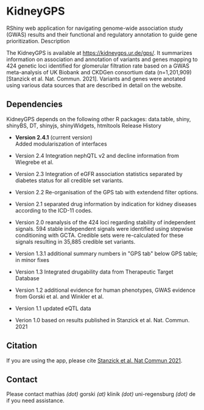 # KidneyGPS

RShiny web application for navigating genome-wide association study (GWAS) results and their functional and regulatory annotation to guide gene prioritization.
Description

The KidneyGPS is available at https://kidneygps.ur.de/gps/. It summarizes information on association and annotation of variants and genes mapping to 424 genetic loci identified for glomerular filtration rate based on a GWAS meta-analysis of UK Biobank and CKDGen consortium data (n=1,201,909) [Stanzick et al. Nat. Commun. 2021]. Variants and genes were anotated using various data sources that are described in detail on the website.

## Dependencies
KidneyGPS depends on the following other R packages: data.table, shiny, shinyBS, DT, shinyjs, shinyWidgets, htmltools
Release History
- **Version 2.4.1** (current version)  
  Added modulariszation of interfaces

- Version 2.4 
  Integration nephQTL v2 and decline information from Wiegrebe et al.
  
- Version 2.3
    Integration of eGFR association statistics separated by diabetes status for all credible set variants.
- Version 2.2
        Re-organisation of the GPS tab with extendend filter options.
- Version 2.1
        separated drug information by indication for kidney diseases according to the ICD-11 codes.
- Version 2.0
        reanalysis of the 424 loci regarding stability of independent signals. 594 stable independent signals were identified using stepwise conditioning with GCTA. Credible sets were re-calculated for these signals resulting in 35,885 credible set variants.
- Version 1.3.1
        additional summary numbers in "GPS tab" below GPS table; in minor fixes
- Version 1.3
        Integrated drugability data from Therapeutic Target Database
- Version 1.2
        additional evidence for human phenotypes, GWAS evidence from Gorski et al. and Winkler et al.
- Version 1.1
        updated eQTL data
- Verion 1.0
        based on results published in Stanzick et al. Nat. Commun. 2021

## Citation
If you are using the app, please cite [Stanzick et al. Nat Commun 2021](https://pubmed.ncbi.nlm.nih.gov/34272381/).

## Contact
Please contact mathias _(dot)_ gorski _(at)_ klinik _(dot)_ uni-regensburg _(dot)_ de if you need assistance.
